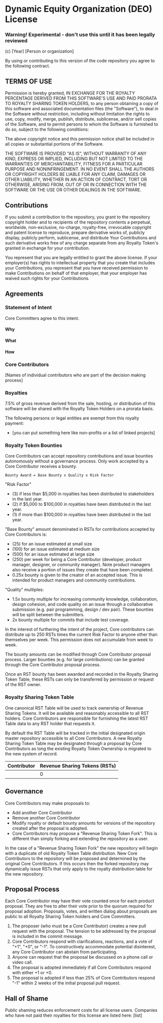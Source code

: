 # Dynamic Equity Organization (DEO) License
### Warning! Experimental - don't use this until it has been legally reviewed

(c) [Year] [Person or organization]

By using or contributing to this version of the code repository you agree to the following contract.

## TERMS OF USE

Permission is hereby granted, IN EXCHANGE FOR THE ROYALTY PERCENTAGE DERIVED FROM THIS SOFTWARE'S USE AND PAID PRORATA TO ROYALTY SHARING TOKEN HOLDERS, to any person obtaining a copy of this software and associated documentation files (the "Software"), to deal in the Software without restriction, including without limitation the rights to use, copy, modify, merge, publish, distribute, sublicense, and/or sell copies of the Software, and to permit persons to whom the Software is furnished to do so, subject to the following conditions:

The above copyright notice and this permission notice shall be included in all copies or substantial portions of the Software.

THE SOFTWARE IS PROVIDED "AS IS", WITHOUT WARRANTY OF ANY KIND, EXPRESS OR IMPLIED, INCLUDING BUT NOT LIMITED TO THE WARRANTIES OF MERCHANTABILITY, FITNESS FOR A PARTICULAR PURPOSE AND NONINFRINGEMENT. IN NO EVENT SHALL THE AUTHORS OR COPYRIGHT HOLDERS BE LIABLE FOR ANY CLAIM, DAMAGES OR OTHER LIABILITY, WHETHER IN AN ACTION OF CONTRACT, TORT OR OTHERWISE, ARISING FROM, OUT OF OR IN CONNECTION WITH THE SOFTWARE OR THE USE OR OTHER DEALINGS IN THE SOFTWARE.

## Contributions

If you submit a contribution to the repository, you grant to the repository copyright holder and to recipients of the repository contents a perpetual, worldwide, non-exclusive, no-charge, royalty-free, irrevocable copyright and patent license to reproduce, prepare derivative works of, publicly display, publicly perform, sublicense, and distribute Your Contributions and such derivative works free of any charge separate from any Royalty Token's granted in exchange for your contribution.

You represent that you are legally entitled to grant the above license. If your employer(s) has rights to intellectual property that you create that includes your Contributions, you represent that you have received permission to make Contributions on behalf of that employer, that your employer has waived such rights for your Contributions.

## Agreements

### Statement of Intent

Core Committers agree to this intent.

#### Why
#### What
#### How

### Core Contributors

[Names of individual contributors who are part of the decision making process]

### Royalties

7.5% of gross revenue derived from the sale, hosting, or distribution of this software will be shared with the Royalty Token Holders on a prorata basis.

The following persons or legal entities are exempt from this royalty payment:
* [you can put something here like non-profits or a list of linked projects]

### Royalty Token Bounties

Core Contributors can accept repository contributions and issue bounties autonomously without a governance process. Only work accepted by a Core Contributor receives a bounty.

```
Bounty Award = Base Bounty x Quality x Risk Factor
```

"Risk Factor"

- (3) if less than $5,000 in royalties has been distributed to stakeholders in the last year.
- (2) if $5,000 to $100,000 in royalties have been distributed in the last year.
- (1) if more than $100,000 in royalties have been distributed in the last year.

"Base Bounty" amount denominated in RSTs for contributions accepted by Core Contributors is:
- (25) for an issue estimated at small size
- (100) for an issue estimated at medium size
- (500) for an issue estimated at large size
- (250) per week for being a Core Contributor (developer, product manager, designer, or community manager). Note product managers also receive a portion of issues they create that have been completed.
- 0.25x bounty is given to the creator of an accepted issue. This is intended for product managers and community contributions.

"Quality" multiples:
- 1.5x bounty multiple for increasing community knowledge, collaboration, design cohesion, and code quality on an issue through a collaborative submission (e.g. pair programming, design / dev pair). These bounties will be split between the submitters.
- 2x bounty multiple for commits that include test coverage.


In the interest of furthering the intent of the project, Core contributors can distribute up to 250 RSTs times the current Risk Factor to anyone other than themselves per week. This permission does not accumulate from week to week.

The bounty amounts can be modified through Core Contributor proposal process. Larger bounties (e.g. for large contributions) can be granted through the Core Contributor proposal process.

Once an RST bounty has been awarded and recorded in the Royalty Sharing Token Table, these RSTs can only be transferred by permission or request of the RST owner.

### Royalty Sharing Token Table

One canonical RST Table will be used to track ownership of Revenue Sharing Tokens. It will be available and reasonably accessible to all RST holders. Core Contributors are responsible for furnishing the latest RST Table data to any RST holder that requests it.

By default the RST Table will be tracked in the initial designated origin master repository accessible to all Core Contributors. A new Royalty Sharing Token Table may be designated through a proposal by Core Contributors as long the existing Royalty Token Ownership is migrated to the new system of record.

| Contributor | Revenue Sharing Tokens (RSTs)    |
| :------------- | :------------- |
|                 | 0       |

## Governance

Core Contributors may make proposals to:
- Add another Core Contributor
- Remove another Core Contributor
- Modify royalty or default bounty amounts for versions of the repository created after the proposal is adopted.
- Core Contributors may propose a "Revenue Sharing Token Fork". This is different than simply forking and extending the repository as a user.

In the case of a "Revenue Sharing Token Fork" the new repository will begin with a duplicate of old Royalty Token Table distribution. New Core Contributors to the repository will be proposed and determined by the original Core Contributors. If this occurs then the forked repository may dynamically issue RSTs that only apply to the royalty distribution table for the new repository.

## Proposal Process

Each Core Contributor may have their vote counted once for each product proposal. They are free to alter their vote prior to the quorum required for proposal adoption. Proposals, votes, and written dialog about proposals are public to all Royalty Sharing Token holders and Core Committers.

1. The proposer (who must be a Core Contributor) creates a new pull request with the proposal. The tension to be addressed by the proposal is included in the commit message.
1. Core Contributors respond with clarifications, reactions, and a vote of "+1", "+0", or "-1". To constructively accommodate potential disinterest, any Core Contributor can abstain from participating.
1. Anyone can request that the proposal be discussed on a phone call or video call.
1. The proposal is adopted immediately if all Core Contributors respond with either +1 or +0.
1. The proposal is adopted if less than 25% of Core Contributors respond "-1" within 2 weeks of the initial proposal pull request.

## Hall of Shame

Public shaming reduces enforcement costs for all license users. Companies who have not paid their royalties for this license are listed here:
[list]
